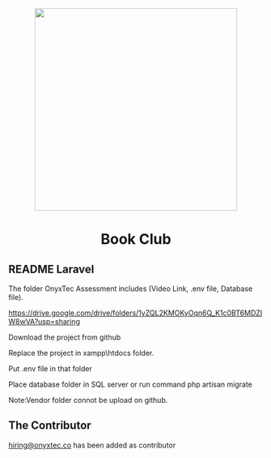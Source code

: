 <p align="center"><a href="https://laravel.com" target="_blank"><img src="https://raw.githubusercontent.com/laravel/art/master/logo-lockup/5%20SVG/2%20CMYK/1%20Full%20Color/laravel-logolockup-cmyk-red.svg" width="400"></a></p>



<h1 align="center">Book Club</h1>


## README Laravel


The folder OnyxTec Assessment includes (Video Link, .env file, Database file).

https://drive.google.com/drive/folders/1yZQL2KMOKyOqn6Q_K1c0BT6MDZIW8wVA?usp=sharing


Download the project from github

Replace the project in xampp\htdocs folder.

Put .env file in that folder

Place database folder in SQL server or run command php artisan migrate

Note:Vendor folder connot be upload on github.

## The Contributor

hiring@onyxtec.co has been added as contributor


